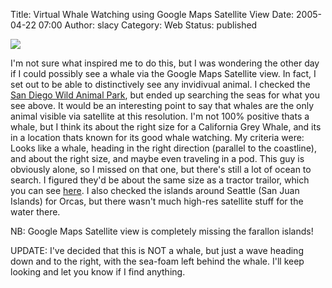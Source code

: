 Title: Virtual Whale Watching using Google Maps Satellite View
Date: 2005-04-22 07:00
Author: slacy
Category: Web
Status: published

[![](http://slacy.com/blog/images/whale.jpg)](http://maps.google.com/maps?q=shelter+cove,+ca&ll=39.939208,-124.045419&spn=0.007467,0.009688&t=k&hl=en)

I'm not sure what inspired me to do this, but I was wondering the other
day if I could possibly see a whale via the Google Maps Satellite view.
In fact, I set out to be able to distinctively see any invidivual
animal. I checked the [San Diego Wild Animal
Park](http://maps.google.com/maps?q=15500+San+Pasqual+Valley+Road,+Escondido,+California+92027&ll=33.097912,-116.998129&spn=0.007467,0.009688&t=k&hl=en),
but ended up searching the seas for what you see above. It would be an
interesting point to say that whales are the only animal visible via
satellite at this resolution. I'm not 100% positive thats a whale, but I
think its about the right size for a California Grey Whale, and its in a
location thats known for its good whale watching. My criteria were:
Looks like a whale, heading in the right direction (parallel to the
coastline), and about the right size, and maybe even traveling in a pod.
This guy is obviously alone, so I missed on that one, but there's still
a lot of ocean to search. I figured they'd be about the same size as a
tractor trailor, which you can see
[here](http://maps.google.com/maps?q=shelter+cove,+ca&ll=39.868784,-123.713468&spn=0.007467,0.009688&t=k&hl=en).
I also checked the islands around Seattle (San Juan Islands) for Orcas,
but there wasn't much high-res satellite stuff for the water there.

NB: Google Maps Satellite view is completely missing the farallon
islands!

UPDATE: I've decided that this is NOT a whale, but just a wave heading
down and to the right, with the sea-foam left behind the whale. I'll
keep looking and let you know if I find anything.
